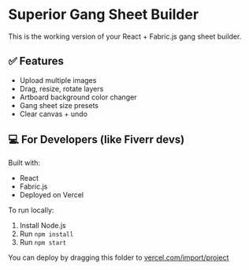 # Superior Gang Sheet Builder

This is the working version of your React + Fabric.js gang sheet builder.

## ✅ Features

- Upload multiple images
- Drag, resize, rotate layers
- Artboard background color changer
- Gang sheet size presets
- Clear canvas + undo

## 💻 For Developers (like Fiverr devs)

Built with:
- React
- Fabric.js
- Deployed on Vercel

To run locally:
1. Install Node.js
2. Run `npm install`
3. Run `npm start`

You can deploy by dragging this folder to [vercel.com/import/project](https://vercel.com/import/project)
